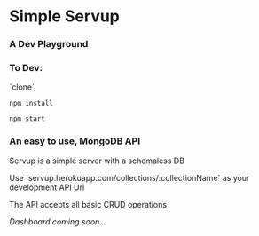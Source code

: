 <h1> Simple Servup </h1>

<h3> A Dev Playground</h3>

<h3> To Dev: </h3>
`clone`

`npm install`

`npm start`

<h3> An easy to use, MongoDB API </h3>
<p> Servup is a simple server with a schemaless DB </p>
<p> Use `servup.herokuapp.com/collections/:collectionName` as your development API Url </p>
<p> The API accepts all basic CRUD operations </p>

<i> Dashboard coming soon... </i>
